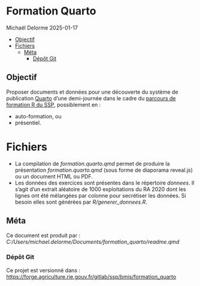 # Formation Quarto
Michaël Delorme
2025-01-17

- [Objectif](#objectif)
- [Fichiers](#fichiers)
  - [Méta](#méta)
    - [Dépôt Git](#dépôt-git)

## Objectif

Proposer documents et données pour une découverte du système de
publication [Quarto](https://quarto.org/) d’une demi-journée dans le
cadre du [parcours de formation R du
SSP](https://orion.agriculture/confluence/display/CER/Formation+R_Ressources),
possiblement en :

- auto-formation, ou
- présentiel.

# Fichiers

- La compilation de *formation.quarto.qmd* permet de produire la
  présentation *formation.quarto.qmd* (sous forme de diaporama
  reveal.js) ou un document HTML ou PDF.
- Les données des exercices sont présentes dans le répertoire *donnees*.
  Il s’agit d’un extrait aléatoire de 1000 exploitations du RA 2020 dont
  les lignes ont été mélangées par colonne pour secrétiser les données.
  Si besoin elles sont générées par *R/generer_donnees.R*.

## Méta

Ce document est produit par :  
*C:/Users/michael.delorme/Documents/formation_quarto/readme.qmd*

### Dépôt Git

Ce projet est versionné dans :  
<https://forge.agriculture.rie.gouv.fr/gitlab/ssp/bmis/formation_quarto>
